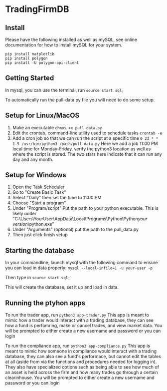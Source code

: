 # TradingFirmDB

## Install
Please have the following installed as well as mySQL, see online documentation
for how to install mySQL for your system.

```
pip install matplotlib
pip install polygon
pip install -U polygon-api-client
```

## Getting Started
In mysql, you can use the terminal, run `source start.sql;`

To automatically run the pull-data.py file you will need to do some setup.

## Setup for Linux/MacOS
1. Make an executable `chmos +x pull-data.py`
2. Edit the crontab, command-line utility used to schedule tasks `crontab -e`
3. Add a cron job so that we can run the script at a specific time 
`0 23 * * 1-5 /usr/bin/python3 /path/pull-data.py`
Here we add a job 11:00 PM local time for Monday-Friday, verify the python3 location as well as where the script is stored.
The two stars here indicate that it can run any day and any month.

## Setup for Windows
1. Open the Task Scheduler
2. Go to "Create Basic Task"
3. Select "Daily" then set the time to 11:00 PM
4. Choose "Start a program" 
5. Under "Program/script" Put the path to your python executable. This is likely under "C:\Users\YourUser\AppData\Local\Programs\Python\Python*your version*\python.exe"
6. Under "Arguments" (optional) put the path to the pull_data.py 
7. Then just click finish setup

## Starting the database
In your commandline, launch mysql with the following command to ensure you can load in data properly:
`mysql --local-infile=1 -u your-user -p`

Then type in `source start.sql;`

This will create the database, set it up and load in data.

## Running the ptyhon apps
To run the trader app, run `python3 app-trader.py`
This app is meant to mimic how a trader would interact with a trading database, they can see how a fund is perfomring, make or cancel trades, and view market data.
You will be prompted to either create a new username and password or you can login

To run the compliance app, run `python3 app-compliance.py`
This app is meant to mimic how someone in compliance would interact with a trading database, they can also see a fund's performace, but cannot edit the tables at all (aside from via the functions and procedures needed for logging in). They also have specialized options such as being able to see how much of an asset is held across the firm and how many trades go through a certain clearinhouse. 
You will be prompted to either create a new username and password or you can login
